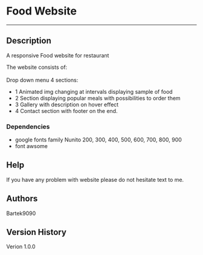 # Food Website
-------------------------

## Description
A responsive Food website for restaurant

The website consists of: <br/>  
  Drop down menu 
  4 sections:
  - 1 Animated img changing at intervals displaying sample of food
  - 2 Section displaying popular meals with possibilities to order them
  - 3 Gallery with description on hover effect
  - 4 Contact section  with footer on the end.

### Dependencies

* google fonts family Nunito 200, 300, 400, 500, 600, 700, 800, 900
* font awsome

## Help

If you have any problem with website please do not hesitate text to me.

## Authors
Bartek9090

## Version History

Verion 1.0.0
